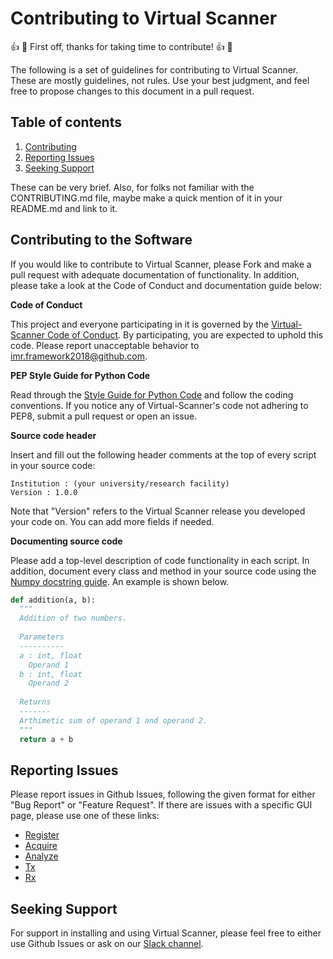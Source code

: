 # Contributing to Virtual Scanner
:thumbsup: :tada: First off, thanks for taking time to contribute! :thumbsup: :tada:

The following is a set of guidelines for contributing to Virtual Scanner. These are mostly guidelines, not rules. Use your best judgment, and feel free to propose changes to this document in a pull request.

## Table of contents
1. [Contributing](#contributing-to-the-software)
2. [Reporting Issues](#reporting-issues)
3. [Seeking Support](#seeking-support)

These can be very brief. Also, for folks not familiar with the CONTRIBUTING.md file, maybe make a quick mention of it in your README.md and link to it.

## Contributing to the Software

If you would like to contribute to Virtual Scanner, please Fork and make a pull request with adequate documentation of functionality. In addition, please take a look at the Code of Conduct and documentation guide below: 

**Code of Conduct**

This project and everyone participating in it is governed by the [Virtual-Scanner Code of Conduct](https://github.com/imr-framework/Virtual-Scanner/blob/ISMRM2019/CODE_OF_CONDUCT.md). By participating, you are expected to uphold this code. Please report unacceptable behavior to imr.framework2018@github.com.

**PEP Style Guide for Python Code**

Read through the [Style Guide for Python Code](https://www.python.org/dev/peps/pep-0008/) and follow the coding conventions. If you notice any of Virtual-Scanner's code not adhering to PEP8, submit a pull request or open an issue.

**Source code header**

Insert and fill out the following header comments at the top of every script in your source code:
```
Institution : (your university/research facility)
Version : 1.0.0 
```
Note that "Version" refers to the Virtual Scanner release you developed your code on. You can add more fields if needed. 

**Documenting source code**

Please add a top-level description of code functionality in each script. In addition, document every class and method in your source code using the [Numpy docstring guide](https://numpydoc.readthedocs.io/en/latest/format.html). An example is shown below.

```python
def addition(a, b):
  """
  Addition of two numbers.
  
  Parameters
  ----------
  a : int, float
    Operand 1
  b : int, float
    Operand 2
    
  Returns
  -------
  Arthimetic sum of operand 1 and operand 2.
  """
  return a + b
```
## Reporting Issues
Please report issues in Github Issues, following the given format for either "Bug Report" or "Feature Request". 
If there are issues with a specific GUI page, please use one of these links:
* [Register](https://bit.ly/2G1xp9l)
* [Acquire](https://bit.ly/2xB7qB4)
* [Analyze](https://bit.ly/2XDFNlw)
* [Tx](https://docs.google.com/forms/d/1267utGFl5VPDLE_6lQu153tF4vSTDTi4Kni9uam_QsM)
* [Rx](https://forms.gle/DkA87kZZPmk975KE8)

## Seeking Support
For support in installing and using Virtual Scanner, please feel free to either use Github Issues or ask on our [Slack channel](https://bit.ly/2I7ZXzw).
